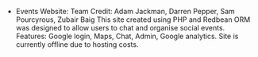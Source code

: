 * Events Website:
Team Credit: Adam Jackman, Darren Pepper, Sam Pourcyrous, Zubair Baig
This site created using PHP and Redbean ORM was designed to allow users to chat and organise social events.
Features: Google login, Maps, Chat, Admin, Google analytics.
Site is currently offline due to hosting costs.
